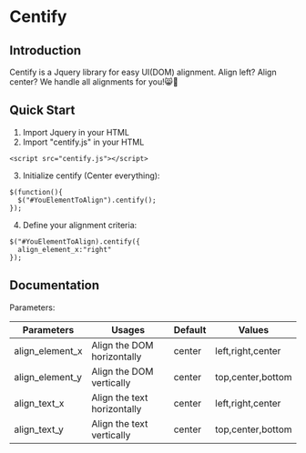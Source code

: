 # Centify
## Introduction

Centify is a Jquery library for easy UI(DOM) alignment.
Align left? Align center? We handle all alignments for you!:smile_cat::clap:

## Quick Start
1. Import Jquery in your HTML
2. Import "centify.js" in your HTML
```
<script src="centify.js"></script>
```
3. Initialize centify (Center everything):
```
$(function(){
  $("#YouElementToAlign").centify();
});
```
4. Define your alignment criteria:
```
$("#YouElementToAlign).centify({
  align_element_x:"right"
});
```
## Documentation
Parameters:

| Parameters | Usages | Default | Values |
| ------------- | ------------- | ------------- | ------------- |
| align_element_x  | Align the DOM horizontally  | center | left,right,center |
| align_element_y  | Align the DOM vertically  | center | top,center,bottom |
| align_text_x  | Align the text horizontally  | center | left,right,center |
| align_text_y  | Align the text vertically  | center | top,center,bottom |

